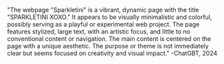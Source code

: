 "The webpage "Sparkletini" is a vibrant, dynamic page with the title "SPARKLETINI XOXO." It appears to be visually minimalistic and colorful, possibly serving as a playful or experimental web project. The page features stylized, large text, with an artistic focus, and little to no conventional content or navigation. The main content is centered on the page with a unique aesthetic. The purpose or theme is not immediately clear but seems focused on creativity and visual impact."
  -ChatGBT, 2024
